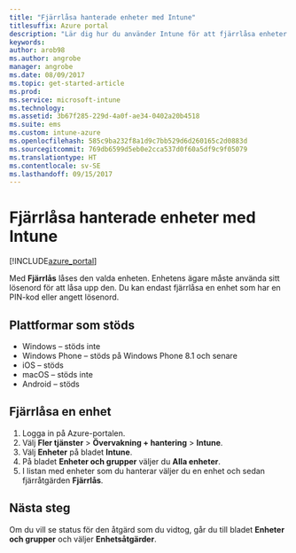 ```yaml
---
title: "Fjärrlåsa hanterade enheter med Intune"
titlesuffix: Azure portal
description: "Lär dig hur du använder Intune för att fjärrlåsa enheter som du hanterar.\""
keywords: 
author: arob98
ms.author: angrobe
manager: angrobe
ms.date: 08/09/2017
ms.topic: get-started-article
ms.prod: 
ms.service: microsoft-intune
ms.technology: 
ms.assetid: 3b67f285-229d-4a0f-ae34-0402a20b4518
ms.suite: ems
ms.custom: intune-azure
ms.openlocfilehash: 585c9ba232f8a1d9c7bb529d6d260165c2d0883d
ms.sourcegitcommit: 769db6599d5eb0e2cca537d0f60a5df9c9f05079
ms.translationtype: HT
ms.contentlocale: sv-SE
ms.lasthandoff: 09/15/2017
---
```

# <a name="remotely-lock-managed-devices-with-intune"></a>Fjärrlåsa hanterade enheter med Intune


[!INCLUDE[azure_portal](./includes/azure_portal.md)]

Med **Fjärrlås** låses den valda enheten. Enhetens ägare måste använda sitt lösenord för att låsa upp den. Du kan endast fjärrlåsa en enhet som har en PIN-kod eller angett lösenord.

## <a name="supported-platforms"></a>Plattformar som stöds

- Windows – stöds inte
- Windows Phone – stöds på Windows Phone 8.1 och senare
- iOS – stöds
- macOS – stöds inte
- Android – stöds

## <a name="how-to-remote-lock-a-device"></a>Fjärrlåsa en enhet

1. Logga in på Azure-portalen.
2. Välj **Fler tjänster** > **Övervakning + hantering** > **Intune**.
3. Välj **Enheter** på bladet **Intune**.
4. På bladet **Enheter och grupper** väljer du **Alla enheter**.
5. I listan med enheter som du hanterar väljer du en enhet och sedan fjärråtgärden **Fjärrlås**.

## <a name="next-steps"></a>Nästa steg

Om du vill se status för den åtgärd som du vidtog, går du till bladet **Enheter och grupper** och väljer **Enhetsåtgärder**.
